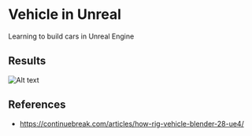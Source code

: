 # Vehicle in Unreal

Learning to build cars in Unreal Engine

## Results

![Alt text](images/thumbnail.png)

## References
- https://continuebreak.com/articles/how-rig-vehicle-blender-28-ue4/

